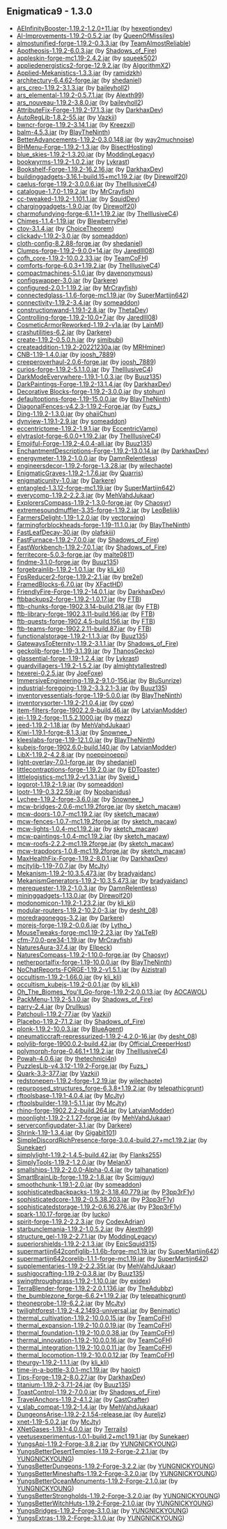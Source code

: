 ## Enigmatica9 - 1.3.0

  * [AEInfinityBooster-1.19.2-1.2.0+11.jar](https://www.curseforge.com/minecraft/mc-mods/aeinfinitybooster/files/3940200) (by [hexeptiondev](https://www.curseforge.com/members/hexeptiondev/projects))
  * [AI-Improvements-1.19.2-0.5.2.jar](https://www.curseforge.com/minecraft/mc-mods/ai-improvements/files/4019127) (by [QueenOfMissiles](https://www.curseforge.com/members/QueenOfMissiles/projects))
  * [almostunified-forge-1.19.2-0.3.3.jar](https://www.curseforge.com/minecraft/mc-mods/almost-unified/files/4216384) (by [TeamAlmostReliable](https://www.curseforge.com/members/TeamAlmostReliable/projects))
  * [Apotheosis-1.19.2-6.0.3.jar](https://www.curseforge.com/minecraft/mc-mods/apotheosis/files/4345076) (by [Shadows_of_Fire](https://www.curseforge.com/members/Shadows_of_Fire/projects))
  * [appleskin-forge-mc1.19-2.4.2.jar](https://www.curseforge.com/minecraft/mc-mods/appleskin/files/3872808) (by [squeek502](https://www.curseforge.com/members/squeek502/projects))
  * [appliedenergistics2-forge-12.9.2.jar](https://www.curseforge.com/minecraft/mc-mods/applied-energistics-2/files/4293558) (by [AlgorithmX2](https://www.curseforge.com/members/AlgorithmX2/projects))
  * [Applied-Mekanistics-1.3.3.jar](https://www.curseforge.com/minecraft/mc-mods/applied-mekanistics/files/4058235) (by [ramidzkh](https://www.curseforge.com/members/ramidzkh/projects))
  * [architectury-6.4.62-forge.jar](https://www.curseforge.com/minecraft/mc-mods/architectury-api/files/4147353) (by [shedaniel](https://www.curseforge.com/members/shedaniel/projects))
  * [ars_creo-1.19.2-3.1.3.jar](https://www.curseforge.com/minecraft/mc-mods/ars-creo/files/4291461) (by [baileyholl2](https://www.curseforge.com/members/baileyholl2/projects))
  * [ars_elemental-1.19.2-0.5.7.1.jar](https://www.curseforge.com/minecraft/mc-mods/ars-elemental/files/4345275) (by [Alexth99](https://www.curseforge.com/members/Alexth99/projects))
  * [ars_nouveau-1.19.2-3.8.0.jar](https://www.curseforge.com/minecraft/mc-mods/ars-nouveau/files/4337157) (by [baileyholl2](https://www.curseforge.com/members/baileyholl2/projects))
  * [AttributeFix-Forge-1.19.2-17.1.3.jar](https://www.curseforge.com/minecraft/mc-mods/attributefix/files/3963622) (by [DarkhaxDev](https://www.curseforge.com/members/DarkhaxDev/projects))
  * [AutoRegLib-1.8.2-55.jar](https://www.curseforge.com/minecraft/mc-mods/autoreglib/files/4100299) (by [Vazkii](https://www.curseforge.com/members/Vazkii/projects))
  * [bwncr-forge-1.19.2-3.14.1.jar](https://www.curseforge.com/minecraft/mc-mods/bad-wither-no-cookie-reloaded/files/4090811) (by [Kreezxil](https://www.curseforge.com/members/Kreezxil/projects))
  * [balm-4.5.3.jar](https://www.curseforge.com/minecraft/mc-mods/balm/files/3914527) (by [BlayTheNinth](https://www.curseforge.com/members/BlayTheNinth/projects))
  * [BetterAdvancements-1.19.2-0.3.0.148.jar](https://www.curseforge.com/minecraft/mc-mods/better-advancements/files/4276529) (by [way2muchnoise](https://www.curseforge.com/members/way2muchnoise/projects))
  * [BHMenu-Forge-1.19.2-1.3.jar](https://www.curseforge.com/minecraft/mc-mods/bisecthosting-server-integration-menu-forge/files/3944979) (by [BisectHosting](https://www.curseforge.com/members/BisectHosting/projects))
  * [blue_skies-1.19.2-1.3.20.jar](https://www.curseforge.com/minecraft/mc-mods/blue-skies/files/3966273) (by [ModdingLegacy](https://www.curseforge.com/members/ModdingLegacy/projects))
  * [bookwyrms-1.19.2-1.0.2.jar](https://www.curseforge.com/minecraft/mc-mods/book-wyrms/files/4058439) (by [Lykrast](https://www.curseforge.com/members/Lykrast/projects))
  * [Bookshelf-Forge-1.19.2-16.2.16.jar](https://www.curseforge.com/minecraft/mc-mods/bookshelf/files/4153136) (by [DarkhaxDev](https://www.curseforge.com/members/DarkhaxDev/projects))
  * [buildinggadgets-3.16.1-build.15+mc1.19.2.jar](https://www.curseforge.com/minecraft/mc-mods/building-gadgets/files/4002496) (by [Direwolf20](https://www.curseforge.com/members/Direwolf20/projects))
  * [caelus-forge-1.19.2-3.0.0.6.jar](https://www.curseforge.com/minecraft/mc-mods/caelus/files/3929284) (by [TheIllusiveC4](https://www.curseforge.com/members/TheIllusiveC4/projects))
  * [catalogue-1.7.0-1.19.2.jar](https://www.curseforge.com/minecraft/mc-mods/catalogue/files/4171024) (by [MrCrayfish](https://www.curseforge.com/members/MrCrayfish/projects))
  * [cc-tweaked-1.19.2-1.101.1.jar](https://www.curseforge.com/minecraft/mc-mods/cc-tweaked/files/4065685) (by [SquidDev](https://www.curseforge.com/members/SquidDev/projects))
  * [charginggadgets-1.9.0.jar](https://www.curseforge.com/minecraft/mc-mods/charging-gadgets/files/3955867) (by [Direwolf20](https://www.curseforge.com/members/Direwolf20/projects))
  * [charmofundying-forge-6.1.1+1.19.2.jar](https://www.curseforge.com/minecraft/mc-mods/charm-of-undying/files/4346537) (by [TheIllusiveC4](https://www.curseforge.com/members/TheIllusiveC4/projects))
  * [Chimes-1.1.4-1.19.jar](https://www.curseforge.com/minecraft/mc-mods/chimes/files/3921709) (by [BlewberryPie](https://www.curseforge.com/members/BlewberryPie/projects))
  * [ctov-3.1.4.jar](https://www.curseforge.com/minecraft/mc-mods/choicetheorems-overhauled-village/files/4131787) (by [ChoiceTheorem](https://www.curseforge.com/members/ChoiceTheorem/projects))
  * [clickadv-1.19.2-3.0.jar](https://www.curseforge.com/minecraft/mc-mods/clickable-advancements/files/4258154) (by [someaddon](https://www.curseforge.com/members/someaddon/projects))
  * [cloth-config-8.2.88-forge.jar](https://www.curseforge.com/minecraft/mc-mods/cloth-config/files/3972423) (by [shedaniel](https://www.curseforge.com/members/shedaniel/projects))
  * [Clumps-forge-1.19.2-9.0.0+14.jar](https://www.curseforge.com/minecraft/mc-mods/clumps/files/4153347) (by [Jaredlll08](https://www.curseforge.com/members/Jaredlll08/projects))
  * [cofh_core-1.19.2-10.0.2.33.jar](https://www.curseforge.com/minecraft/mc-mods/cofh-core/files/4202944) (by [TeamCoFH](https://www.curseforge.com/members/TeamCoFH/projects))
  * [comforts-forge-6.0.3+1.19.2.jar](https://www.curseforge.com/minecraft/mc-mods/comforts/files/4105213) (by [TheIllusiveC4](https://www.curseforge.com/members/TheIllusiveC4/projects))
  * [compactmachines-5.1.0.jar](https://www.curseforge.com/minecraft/mc-mods/compact-machines/files/3907274) (by [davenonymous](https://www.curseforge.com/members/davenonymous/projects))
  * [configswapper-3.0.jar](https://www.curseforge.com/minecraft/mc-mods/config-swapper/files/3996376) (by [Darkere](https://www.curseforge.com/members/Darkere/projects))
  * [configured-2.0.1-1.19.2.jar](https://www.curseforge.com/minecraft/mc-mods/configured/files/4011355) (by [MrCrayfish](https://www.curseforge.com/members/MrCrayfish/projects))
  * [connectedglass-1.1.6-forge-mc1.19.jar](https://www.curseforge.com/minecraft/mc-mods/connected-glass/files/4293791) (by [SuperMartijn642](https://www.curseforge.com/members/SuperMartijn642/projects))
  * [connectivity-1.19.2-3.4.jar](https://www.curseforge.com/minecraft/mc-mods/connectivity/files/4066426) (by [someaddon](https://www.curseforge.com/members/someaddon/projects))
  * [constructionwand-1.19.1-2.8.jar](https://www.curseforge.com/minecraft/mc-mods/construction-wand/files/3926815) (by [ThetaDev](https://www.curseforge.com/members/ThetaDev/projects))
  * [Controlling-forge-1.19.2-10.0+7.jar](https://www.curseforge.com/minecraft/mc-mods/controlling/files/4050343) (by [Jaredlll08](https://www.curseforge.com/members/Jaredlll08/projects))
  * [CosmeticArmorReworked-1.19.2-v1a.jar](https://www.curseforge.com/minecraft/mc-mods/cosmetic-armor-reworked/files/4016732) (by [LainMI](https://www.curseforge.com/members/LainMI/projects))
  * [crashutilities-6.2.jar](https://www.curseforge.com/minecraft/mc-mods/crash-utilities/files/4194371) (by [Darkere](https://www.curseforge.com/members/Darkere/projects))
  * [create-1.19.2-0.5.0.h.jar](https://www.curseforge.com/minecraft/mc-mods/create/files/4341479) (by [simibubi](https://www.curseforge.com/members/simibubi/projects))
  * [createaddition-1.19.2-20221230a.jar](https://www.curseforge.com/minecraft/mc-mods/createaddition/files/4278682) (by [MRHminer](https://www.curseforge.com/members/MRHminer/projects))
  * [CNB-1.19-1.4.0.jar](https://www.curseforge.com/minecraft/mc-mods/creatures-and-beasts/files/3937092) (by [joosh_7889](https://www.curseforge.com/members/joosh_7889/projects))
  * [creeperoverhaul-2.0.6-forge.jar](https://www.curseforge.com/minecraft/mc-mods/creeper-overhaul/files/4339108) (by [joosh_7889](https://www.curseforge.com/members/joosh_7889/projects))
  * [curios-forge-1.19.2-5.1.1.0.jar](https://www.curseforge.com/minecraft/mc-mods/curios/files/3924518) (by [TheIllusiveC4](https://www.curseforge.com/members/TheIllusiveC4/projects))
  * [DarkModeEverywhere-1.19.1-1.0.3.jar](https://www.curseforge.com/minecraft/mc-mods/dark-mode-everywhere/files/3912329) (by [Buuz135](https://www.curseforge.com/members/Buuz135/projects))
  * [DarkPaintings-Forge-1.19.2-13.1.4.jar](https://www.curseforge.com/minecraft/mc-mods/dark-paintings/files/4326734) (by [DarkhaxDev](https://www.curseforge.com/members/DarkhaxDev/projects))
  * [Decorative Blocks-forge-1.19.2-3.0.0.jar](https://www.curseforge.com/minecraft/mc-mods/decorative-blocks/files/3941638) (by [stohun](https://www.curseforge.com/members/stohun/projects))
  * [defaultoptions-forge-1.19-15.0.0.jar](https://www.curseforge.com/minecraft/mc-mods/default-options/files/3832590) (by [BlayTheNinth](https://www.curseforge.com/members/BlayTheNinth/projects))
  * [DiagonalFences-v4.2.3-1.19.2-Forge.jar](https://www.curseforge.com/minecraft/mc-mods/diagonal-fences/files/4026713) (by [Fuzs_](https://www.curseforge.com/members/Fuzs_/projects))
  * [Ding-1.19.2-1.3.0.jar](https://www.curseforge.com/minecraft/mc-mods/ding/files/3974456) (by [ohaiiChun](https://www.curseforge.com/members/ohaiiChun/projects))
  * [dynview-1.19.1-2.9.jar](https://www.curseforge.com/minecraft/mc-mods/dynamic-view/files/3919241) (by [someaddon](https://www.curseforge.com/members/someaddon/projects))
  * [eccentrictome-1.19.2-1.9.1.jar](https://www.curseforge.com/minecraft/mc-mods/eccentric-tome/files/4159488) (by [EccentricVamp](https://www.curseforge.com/members/EccentricVamp/projects))
  * [elytraslot-forge-6.0.0+1.19.2.jar](https://www.curseforge.com/minecraft/mc-mods/elytra-slot/files/3929276) (by [TheIllusiveC4](https://www.curseforge.com/members/TheIllusiveC4/projects))
  * [Emojiful-Forge-1.19.2-4.0.4-all.jar](https://www.curseforge.com/minecraft/mc-mods/emojiful/files/4326654) (by [Buuz135](https://www.curseforge.com/members/Buuz135/projects))
  * [EnchantmentDescriptions-Forge-1.19.2-13.0.14.jar](https://www.curseforge.com/minecraft/mc-mods/enchantment-descriptions/files/4277356) (by [DarkhaxDev](https://www.curseforge.com/members/DarkhaxDev/projects))
  * [energymeter-1.19.2-1.0.0.jar](https://www.curseforge.com/minecraft/mc-mods/energymeter/files/4032160) (by [DamnRelentless](https://www.curseforge.com/members/DamnRelentless/projects))
  * [engineersdecor-1.19.2-forge-1.3.28.jar](https://www.curseforge.com/minecraft/mc-mods/engineers-decor/files/4258184) (by [wilechaote](https://www.curseforge.com/members/wilechaote/projects))
  * [EnigmaticGraves-1.19.2-1.7.6.jar](https://www.curseforge.com/minecraft/mc-mods/enigmatic-graves/files/4050552) (by [Quarris](https://www.curseforge.com/members/Quarris/projects))
  * [enigmaticunity-1.0.jar](https://www.curseforge.com/minecraft/mc-mods/enigmatic-unity/files/4330278) (by [Darkere](https://www.curseforge.com/members/Darkere/projects))
  * [entangled-1.3.12-forge-mc1.19.jar](https://www.curseforge.com/minecraft/mc-mods/entangled/files/4291262) (by [SuperMartijn642](https://www.curseforge.com/members/SuperMartijn642/projects))
  * [everycomp-1.19.2-2.2.3.jar](https://www.curseforge.com/minecraft/mc-mods/every-compat/files/4276908) (by [MehVahdJukaar](https://www.curseforge.com/members/MehVahdJukaar/projects))
  * [ExplorersCompass-1.19.2-1.3.0-forge.jar](https://www.curseforge.com/minecraft/mc-mods/explorers-compass/files/4016467) (by [Chaosyr](https://www.curseforge.com/members/Chaosyr/projects))
  * [extremesoundmuffler-3.35-forge-1.19.2.jar](https://www.curseforge.com/minecraft/mc-mods/extreme-sound-muffler/files/4323663) (by [LeoBeliik](https://www.curseforge.com/members/LeoBeliik/projects))
  * [FarmersDelight-1.19-1.2.0.jar](https://www.curseforge.com/minecraft/mc-mods/farmers-delight/files/3999157) (by [vectorwing](https://www.curseforge.com/members/vectorwing/projects))
  * [farmingforblockheads-forge-1.19-11.1.0.jar](https://www.curseforge.com/minecraft/mc-mods/farming-for-blockheads/files/3901908) (by [BlayTheNinth](https://www.curseforge.com/members/BlayTheNinth/projects))
  * [FastLeafDecay-30.jar](https://www.curseforge.com/minecraft/mc-mods/fast-leaf-decay/files/3894512) (by [olafskiii](https://www.curseforge.com/members/olafskiii/projects))
  * [FastFurnace-1.19.2-7.0.0.jar](https://www.curseforge.com/minecraft/mc-mods/fastfurnace/files/4028348) (by [Shadows_of_Fire](https://www.curseforge.com/members/Shadows_of_Fire/projects))
  * [FastWorkbench-1.19.2-7.0.1.jar](https://www.curseforge.com/minecraft/mc-mods/fastworkbench/files/4029996) (by [Shadows_of_Fire](https://www.curseforge.com/members/Shadows_of_Fire/projects))
  * [ferritecore-5.0.3-forge.jar](https://www.curseforge.com/minecraft/mc-mods/ferritecore/files/4117906) (by [malte0811](https://www.curseforge.com/members/malte0811/projects))
  * [findme-3.1.0-forge.jar](https://www.curseforge.com/minecraft/mc-mods/findme/files/3910001) (by [Buuz135](https://www.curseforge.com/members/Buuz135/projects))
  * [forgebrainlib-1.19.2-1.0.1.jar](https://www.curseforge.com/minecraft/mc-mods/forgebrainlib/files/4271004) (by [kli_kli](https://www.curseforge.com/members/kli_kli/projects))
  * [FpsReducer2-forge-1.19.2-2.1.jar](https://www.curseforge.com/minecraft/mc-mods/fps-reducer/files/3931329) (by [bre2el](https://www.curseforge.com/members/bre2el/projects))
  * [FramedBlocks-6.7.0.jar](https://www.curseforge.com/minecraft/mc-mods/framedblocks/files/4337168) (by [XFactHD](https://www.curseforge.com/members/XFactHD/projects))
  * [FriendlyFire-Forge-1.19.2-14.0.1.jar](https://www.curseforge.com/minecraft/mc-mods/friendly-fire/files/3943048) (by [DarkhaxDev](https://www.curseforge.com/members/DarkhaxDev/projects))
  * [ftbbackups2-forge-1.19.2-1.0.17.jar](https://www.curseforge.com/minecraft/mc-mods/ftb-backups-2/files/4105765) (by [FTB](https://www.curseforge.com/members/FTB/projects))
  * [ftb-chunks-forge-1902.3.14-build.218.jar](https://www.curseforge.com/minecraft/mc-mods/ftb-chunks-forge/files/4229131) (by [FTB](https://www.curseforge.com/members/FTB/projects))
  * [ftb-library-forge-1902.3.11-build.166.jar](https://www.curseforge.com/minecraft/mc-mods/ftb-library-forge/files/4210870) (by [FTB](https://www.curseforge.com/members/FTB/projects))
  * [ftb-quests-forge-1902.4.5-build.156.jar](https://www.curseforge.com/minecraft/mc-mods/ftb-quests-forge/files/4297574) (by [FTB](https://www.curseforge.com/members/FTB/projects))
  * [ftb-teams-forge-1902.2.11-build.87.jar](https://www.curseforge.com/minecraft/mc-mods/ftb-teams-forge/files/4229140) (by [FTB](https://www.curseforge.com/members/FTB/projects))
  * [functionalstorage-1.19.2-1.1.3.jar](https://www.curseforge.com/minecraft/mc-mods/functional-storage/files/4324174) (by [Buuz135](https://www.curseforge.com/members/Buuz135/projects))
  * [GatewaysToEternity-1.19.2-3.1.1.jar](https://www.curseforge.com/minecraft/mc-mods/gateways-to-eternity/files/4297481) (by [Shadows_of_Fire](https://www.curseforge.com/members/Shadows_of_Fire/projects))
  * [geckolib-forge-1.19-3.1.39.jar](https://www.curseforge.com/minecraft/mc-mods/geckolib/files/4181377) (by [ThanosGecko](https://www.curseforge.com/members/ThanosGecko/projects))
  * [glassential-forge-1.19-1.2.4.jar](https://www.curseforge.com/minecraft/mc-mods/glassential/files/3901780) (by [Lykrast](https://www.curseforge.com/members/Lykrast/projects))
  * [guardvillagers-1.19.2-1.5.2.jar](https://www.curseforge.com/minecraft/mc-mods/guard-villagers/files/3970122) (by [almightytallestred](https://www.curseforge.com/members/almightytallestred/projects))
  * [hexerei-0.2.5.jar](https://www.curseforge.com/minecraft/mc-mods/hexerei/files/4035671) (by [JoeFoxe](https://www.curseforge.com/members/JoeFoxe/projects))
  * [ImmersiveEngineering-1.19.2-9.1.0-156.jar](https://www.curseforge.com/minecraft/mc-mods/immersive-engineering/files/4193176) (by [BluSunrize](https://www.curseforge.com/members/BluSunrize/projects))
  * [industrial-foregoing-1.19.2-3.3.2.1-3.jar](https://www.curseforge.com/minecraft/mc-mods/industrial-foregoing/files/4131914) (by [Buuz135](https://www.curseforge.com/members/Buuz135/projects))
  * [inventoryessentials-forge-1.19-5.0.0.jar](https://www.curseforge.com/minecraft/mc-mods/inventory-essentials/files/3832522) (by [BlayTheNinth](https://www.curseforge.com/members/BlayTheNinth/projects))
  * [inventorysorter-1.19.2-21.0.4.jar](https://www.curseforge.com/minecraft/mc-mods/inventory-sorter/files/3963662) (by [cpw](https://www.curseforge.com/members/cpw/projects))
  * [item-filters-forge-1902.2.9-build.46.jar](https://www.curseforge.com/minecraft/mc-mods/item-filters/files/4055379) (by [LatvianModder](https://www.curseforge.com/members/LatvianModder/projects))
  * [jei-1.19.2-forge-11.5.2.1000.jar](https://www.curseforge.com/minecraft/mc-mods/jei/files/4346802) (by [mezz](https://www.curseforge.com/members/mezz/projects))
  * [jeed-1.19.2-1.18.jar](https://www.curseforge.com/minecraft/mc-mods/just-enough-effect-descriptions-jeed/files/4277808) (by [MehVahdJukaar](https://www.curseforge.com/members/MehVahdJukaar/projects))
  * [Kiwi-1.19.1-forge-8.1.3.jar](https://www.curseforge.com/minecraft/mc-mods/kiwi/files/4036329) (by [Snownee_](https://www.curseforge.com/members/Snownee_/projects))
  * [kleeslabs-forge-1.19-12.1.0.jar](https://www.curseforge.com/minecraft/mc-mods/kleeslabs/files/3927984) (by [BlayTheNinth](https://www.curseforge.com/members/BlayTheNinth/projects))
  * [kubejs-forge-1902.6.0-build.140.jar](https://www.curseforge.com/minecraft/mc-mods/kubejs/files/4332309) (by [LatvianModder](https://www.curseforge.com/members/LatvianModder/projects))
  * [LibX-1.19.2-4.2.8.jar](https://www.curseforge.com/minecraft/mc-mods/libx/files/4052778) (by [noeppinoeppi](https://www.curseforge.com/members/noeppinoeppi/projects))
  * [light-overlay-7.0.1-forge.jar](https://www.curseforge.com/minecraft/mc-mods/light-overlay/files/3872055) (by [shedaniel](https://www.curseforge.com/members/shedaniel/projects))
  * [littlecontraptions-forge-1.19.2.0.jar](https://www.curseforge.com/minecraft/mc-mods/little-contraptions/files/4050984) (by [EDToaster](https://www.curseforge.com/members/EDToaster/projects))
  * [littlelogistics-mc1.19.2-v1.3.1.jar](https://www.curseforge.com/minecraft/mc-mods/little-logistics/files/4050924) (by [Sveid_](https://www.curseforge.com/members/Sveid_/projects))
  * [logprot-1.19.2-1.9.jar](https://www.curseforge.com/minecraft/mc-mods/login-protection/files/4075303) (by [someaddon](https://www.curseforge.com/members/someaddon/projects))
  * [lootr-1.19-0.3.22.59.jar](https://www.curseforge.com/minecraft/mc-mods/lootr/files/4179721) (by [Noobanidus](https://www.curseforge.com/members/Noobanidus/projects))
  * [Lychee-1.19.2-forge-3.6.0.jar](https://www.curseforge.com/minecraft/mc-mods/lychee/files/4337482) (by [Snownee_](https://www.curseforge.com/members/Snownee_/projects))
  * [mcw-bridges-2.0.6-mc1.19.2forge.jar](https://www.curseforge.com/minecraft/mc-mods/macaws-bridges/files/4178166) (by [sketch_macaw](https://www.curseforge.com/members/sketch_macaw/projects))
  * [mcw-doors-1.0.7-mc1.19.2.jar](https://www.curseforge.com/minecraft/mc-mods/macaws-doors/files/3930976) (by [sketch_macaw](https://www.curseforge.com/members/sketch_macaw/projects))
  * [mcw-fences-1.0.7-mc1.19.2forge.jar](https://www.curseforge.com/minecraft/mc-mods/macaws-fences-and-walls/files/4204550) (by [sketch_macaw](https://www.curseforge.com/members/sketch_macaw/projects))
  * [mcw-lights-1.0.4-mc1.19.2.jar](https://www.curseforge.com/minecraft/mc-mods/macaws-lights-and-lamps/files/3923131) (by [sketch_macaw](https://www.curseforge.com/members/sketch_macaw/projects))
  * [mcw-paintings-1.0.4-mc1.19.2.jar](https://www.curseforge.com/minecraft/mc-mods/macaws-paintings/files/3922999) (by [sketch_macaw](https://www.curseforge.com/members/sketch_macaw/projects))
  * [mcw-roofs-2.2.2-mc1.19.2forge.jar](https://www.curseforge.com/minecraft/mc-mods/macaws-roofs/files/4205661) (by [sketch_macaw](https://www.curseforge.com/members/sketch_macaw/projects))
  * [mcw-trapdoors-1.0.8-mc1.19.2forge.jar](https://www.curseforge.com/minecraft/mc-mods/macaws-trapdoors/files/4181468) (by [sketch_macaw](https://www.curseforge.com/members/sketch_macaw/projects))
  * [MaxHealthFix-Forge-1.19.2-8.0.1.jar](https://www.curseforge.com/minecraft/mc-mods/max-health-fix/files/3943055) (by [DarkhaxDev](https://www.curseforge.com/members/DarkhaxDev/projects))
  * [mcjtylib-1.19-7.0.7.jar](https://www.curseforge.com/minecraft/mc-mods/mcjtylib/files/4277565) (by [McJty](https://www.curseforge.com/members/McJty/projects))
  * [Mekanism-1.19.2-10.3.5.473.jar](https://www.curseforge.com/minecraft/mc-mods/mekanism/files/4041164) (by [bradyaidanc](https://www.curseforge.com/members/bradyaidanc/projects))
  * [MekanismGenerators-1.19.2-10.3.5.473.jar](https://www.curseforge.com/minecraft/mc-mods/mekanism-generators/files/4041168) (by [bradyaidanc](https://www.curseforge.com/members/bradyaidanc/projects))
  * [merequester-1.19.2-1.0.3.jar](https://www.curseforge.com/minecraft/mc-mods/merequester/files/4287563) (by [DamnRelentless](https://www.curseforge.com/members/DamnRelentless/projects))
  * [mininggadgets-1.13.0.jar](https://www.curseforge.com/minecraft/mc-mods/mining-gadgets/files/3955880) (by [Direwolf20](https://www.curseforge.com/members/Direwolf20/projects))
  * [modonomicon-1.19.2-1.23.2.jar](https://www.curseforge.com/minecraft/mc-mods/modonomicon/files/4285239) (by [kli_kli](https://www.curseforge.com/members/kli_kli/projects))
  * [modular-routers-1.19.2-10.2.0-3.jar](https://www.curseforge.com/minecraft/mc-mods/modular-routers/files/4076671) (by [desht_08](https://www.curseforge.com/members/desht_08/projects))
  * [moredragoneggs-3.2.jar](https://www.curseforge.com/minecraft/mc-mods/more-dragon-eggs/files/4060624) (by [Darkere](https://www.curseforge.com/members/Darkere/projects))
  * [morejs-forge-1.19.2-0.0.6.jar](https://www.curseforge.com/minecraft/mc-mods/morejs/files/4318736) (by [Lytho_](https://www.curseforge.com/members/Lytho_/projects))
  * [MouseTweaks-forge-mc1.19-2.23.jar](https://www.curseforge.com/minecraft/mc-mods/mouse-tweaks/files/3871353) (by [YaLTeR](https://www.curseforge.com/members/YaLTeR/projects))
  * [cfm-7.0.0-pre34-1.19.jar](https://www.curseforge.com/minecraft/mc-mods/mrcrayfish-furniture-mod/files/3907425) (by [MrCrayfish](https://www.curseforge.com/members/MrCrayfish/projects))
  * [NaturesAura-37.4.jar](https://www.curseforge.com/minecraft/mc-mods/natures-aura/files/4012727) (by [Ellpeck](https://www.curseforge.com/members/Ellpeck/projects))
  * [NaturesCompass-1.19.2-1.10.0-forge.jar](https://www.curseforge.com/minecraft/mc-mods/natures-compass/files/4118390) (by [Chaosyr](https://www.curseforge.com/members/Chaosyr/projects))
  * [netherportalfix-forge-1.19-10.0.0.jar](https://www.curseforge.com/minecraft/mc-mods/netherportalfix/files/3832619) (by [BlayTheNinth](https://www.curseforge.com/members/BlayTheNinth/projects))
  * [NoChatReports-FORGE-1.19.2-v1.5.1.jar](https://www.curseforge.com/minecraft/mc-mods/no-chat-reports/files/4082456) (by [Aizistral](https://www.curseforge.com/members/Aizistral/projects))
  * [occultism-1.19.2-1.66.0.jar](https://www.curseforge.com/minecraft/mc-mods/occultism/files/4332134) (by [kli_kli](https://www.curseforge.com/members/kli_kli/projects))
  * [occultism_kubejs-1.19.2-0.0.1.jar](https://www.curseforge.com/minecraft/mc-mods/occultism-kubejs/files/4014969) (by [kli_kli](https://www.curseforge.com/members/kli_kli/projects))
  * [Oh_The_Biomes_You'll_Go-forge-1.19.2-2.0.0.13.jar](https://www.curseforge.com/minecraft/mc-mods/oh-the-biomes-youll-go/files/4027228) (by [AOCAWOL](https://www.curseforge.com/members/AOCAWOL/projects))
  * [PackMenu-1.19.2-5.1.0.jar](https://www.curseforge.com/minecraft/mc-mods/packmenu/files/4028351) (by [Shadows_of_Fire](https://www.curseforge.com/members/Shadows_of_Fire/projects))
  * [parry-2.4.jar](https://www.curseforge.com/minecraft/mc-mods/parry/files/3871819) (by [Drullkus](https://www.curseforge.com/members/Drullkus/projects))
  * [Patchouli-1.19.2-77.jar](https://www.curseforge.com/minecraft/mc-mods/patchouli/files/4031402) (by [Vazkii](https://www.curseforge.com/members/Vazkii/projects))
  * [Placebo-1.19.2-7.1.2.jar](https://www.curseforge.com/minecraft/mc-mods/placebo/files/4344915) (by [Shadows_of_Fire](https://www.curseforge.com/members/Shadows_of_Fire/projects))
  * [plonk-1.19.2-10.0.3.jar](https://www.curseforge.com/minecraft/mc-mods/plonk/files/3921449) (by [BlueAgent](https://www.curseforge.com/members/BlueAgent/projects))
  * [pneumaticcraft-repressurized-1.19.2-4.2.0-16.jar](https://www.curseforge.com/minecraft/mc-mods/pneumaticcraft-repressurized/files/4312230) (by [desht_08](https://www.curseforge.com/members/desht_08/projects))
  * [polylib-forge-1900.0.2-build.42.jar](https://www.curseforge.com/minecraft/mc-mods/polylib/files/4110280) (by [Official_CreeperHost](https://www.curseforge.com/members/Official_CreeperHost/projects))
  * [polymorph-forge-0.46.1+1.19.2.jar](https://www.curseforge.com/minecraft/mc-mods/polymorph/files/4119087) (by [TheIllusiveC4](https://www.curseforge.com/members/TheIllusiveC4/projects))
  * [Powah-4.0.6.jar](https://www.curseforge.com/minecraft/mc-mods/powah-rearchitected/files/4183078) (by [thetechnici4n](https://www.curseforge.com/members/thetechnici4n/projects))
  * [PuzzlesLib-v4.3.12-1.19.2-Forge.jar](https://www.curseforge.com/minecraft/mc-mods/puzzles-lib/files/4041202) (by [Fuzs_](https://www.curseforge.com/members/Fuzs_/projects))
  * [Quark-3.3-377.jar](https://www.curseforge.com/minecraft/mc-mods/quark/files/4205585) (by [Vazkii](https://www.curseforge.com/members/Vazkii/projects))
  * [redstonepen-1.19.2-forge-1.2.19.jar](https://www.curseforge.com/minecraft/mc-mods/redstone-pen/files/4327980) (by [wilechaote](https://www.curseforge.com/members/wilechaote/projects))
  * [repurposed_structures_forge-6.3.8+1.19.2.jar](https://www.curseforge.com/minecraft/mc-mods/repurposed-structures/files/4111833) (by [telepathicgrunt](https://www.curseforge.com/members/telepathicgrunt/projects))
  * [rftoolsbase-1.19.1-4.0.4.jar](https://www.curseforge.com/minecraft/mc-mods/rftools-base/files/4213024) (by [McJty](https://www.curseforge.com/members/McJty/projects))
  * [rftoolsbuilder-1.19.1-5.1.1.jar](https://www.curseforge.com/minecraft/mc-mods/rftools-builder/files/4277793) (by [McJty](https://www.curseforge.com/members/McJty/projects))
  * [rhino-forge-1902.2.2-build.264.jar](https://www.curseforge.com/minecraft/mc-mods/rhino/files/4085695) (by [LatvianModder](https://www.curseforge.com/members/LatvianModder/projects))
  * [moonlight-1.19.2-2.1.27-forge.jar](https://www.curseforge.com/minecraft/mc-mods/selene/files/4331301) (by [MehVahdJukaar](https://www.curseforge.com/members/MehVahdJukaar/projects))
  * [serverconfigupdater-3.1.jar](https://www.curseforge.com/minecraft/mc-mods/serverconfig-updater/files/4055305) (by [Darkere](https://www.curseforge.com/members/Darkere/projects))
  * [Shrink-1.19-1.3.4.jar](https://www.curseforge.com/minecraft/mc-mods/shrink_/files/3906397) (by [Gigabit101](https://www.curseforge.com/members/Gigabit101/projects))
  * [SimpleDiscordRichPresence-forge-3.0.4-build.27+mc1.19.2.jar](https://www.curseforge.com/minecraft/mc-mods/simple-discord-rich-presence/files/4076569) (by [Sunekaer](https://www.curseforge.com/members/Sunekaer/projects))
  * [simplylight-1.19.2-1.4.5-build.42.jar](https://www.curseforge.com/minecraft/mc-mods/simply-light/files/4016401) (by [Flanks255](https://www.curseforge.com/members/Flanks255/projects))
  * [SimplyTools-1.19.2-1.2.0.jar](https://www.curseforge.com/minecraft/mc-mods/simply-tools/files/4111777) (by [MelanX](https://www.curseforge.com/members/MelanX/projects))
  * [smallships-1.19.2-2.0.0-Alpha-0.4.jar](https://www.curseforge.com/minecraft/mc-mods/small-ships/files/3926824) (by [talhanation](https://www.curseforge.com/members/talhanation/projects))
  * [SmartBrainLib-forge-1.19.2-1.8.jar](https://www.curseforge.com/minecraft/mc-mods/smartbrainlib/files/4312502) (by [Scimiguy](https://www.curseforge.com/members/Scimiguy/projects))
  * [smoothchunk-1.19.1-2.0.jar](https://www.curseforge.com/minecraft/mc-mods/smooth-chunk-save/files/3922654) (by [someaddon](https://www.curseforge.com/members/someaddon/projects))
  * [sophisticatedbackpacks-1.19.2-3.18.40.779.jar](https://www.curseforge.com/minecraft/mc-mods/sophisticated-backpacks/files/4329957) (by [P3pp3rF1y](https://www.curseforge.com/members/P3pp3rF1y/projects))
  * [sophisticatedcore-1.19.2-0.5.38.203.jar](https://www.curseforge.com/minecraft/mc-mods/sophisticated-core/files/4329953) (by [P3pp3rF1y](https://www.curseforge.com/members/P3pp3rF1y/projects))
  * [sophisticatedstorage-1.19.2-0.6.16.276.jar](https://www.curseforge.com/minecraft/mc-mods/sophisticated-storage/files/4231388) (by [P3pp3rF1y](https://www.curseforge.com/members/P3pp3rF1y/projects))
  * [spark-1.10.17-forge.jar](https://www.curseforge.com/minecraft/mc-mods/spark/files/4159881) (by [Iucko](https://www.curseforge.com/members/Iucko/projects))
  * [spirit-forge-1.19.2-2.2.3.jar](https://www.curseforge.com/minecraft/mc-mods/spirit/files/4132206) (by [CodexAdrian](https://www.curseforge.com/members/CodexAdrian/projects))
  * [starbunclemania-1.19.2-1.0.5.2.jar](https://www.curseforge.com/minecraft/mc-mods/starbunclemania/files/4336122) (by [Alexth99](https://www.curseforge.com/members/Alexth99/projects))
  * [structure_gel-1.19.2-2.7.1.jar](https://www.curseforge.com/minecraft/mc-mods/structure-gel-api/files/4029363) (by [ModdingLegacy](https://www.curseforge.com/members/ModdingLegacy/projects))
  * [superiorshields-1.19.2-2.1.3.jar](https://www.curseforge.com/minecraft/mc-mods/superior-shields/files/4112577) (by [EpicSquid315](https://www.curseforge.com/members/EpicSquid315/projects))
  * [supermartijn642configlib-1.1.6b-forge-mc1.19.jar](https://www.curseforge.com/minecraft/mc-mods/supermartijn642s-config-lib/files/3871792) (by [SuperMartijn642](https://www.curseforge.com/members/SuperMartijn642/projects))
  * [supermartijn642corelib-1.1.1-forge-mc1.19.jar](https://www.curseforge.com/minecraft/mc-mods/supermartijn642s-core-lib/files/4317020) (by [SuperMartijn642](https://www.curseforge.com/members/SuperMartijn642/projects))
  * [supplementaries-1.19.2-2.2.35t.jar](https://www.curseforge.com/minecraft/mc-mods/supplementaries/files/4327257) (by [MehVahdJukaar](https://www.curseforge.com/members/MehVahdJukaar/projects))
  * [sushigocrafting-1.19.2-0.3.8.jar](https://www.curseforge.com/minecraft/mc-mods/sushigocrafting/files/4015895) (by [Buuz135](https://www.curseforge.com/members/Buuz135/projects))
  * [swingthroughgrass-1.19.2-1.10.0.jar](https://www.curseforge.com/minecraft/mc-mods/swingthroughgrass/files/3922675) (by [exidex](https://www.curseforge.com/members/exidex/projects))
  * [TerraBlender-forge-1.19.2-2.0.1.136.jar](https://www.curseforge.com/minecraft/mc-mods/terrablender/files/4205732) (by [TheAdubbz](https://www.curseforge.com/members/TheAdubbz/projects))
  * [the_bumblezone_forge-6.6.2+1.19.2.jar](https://www.curseforge.com/minecraft/mc-mods/the-bumblezone-forge/files/4329557) (by [telepathicgrunt](https://www.curseforge.com/members/telepathicgrunt/projects))
  * [theoneprobe-1.19-6.2.2.jar](https://www.curseforge.com/minecraft/mc-mods/the-one-probe/files/3965693) (by [McJty](https://www.curseforge.com/members/McJty/projects))
  * [twilightforest-1.19.2-4.2.1493-universal.jar](https://www.curseforge.com/minecraft/mc-mods/the-twilight-forest/files/4337394) (by [Benimatic](https://www.curseforge.com/members/Benimatic/projects))
  * [thermal_cultivation-1.19.2-10.0.0.15.jar](https://www.curseforge.com/minecraft/mc-mods/thermal-cultivation/files/4112131) (by [TeamCoFH](https://www.curseforge.com/members/TeamCoFH/projects))
  * [thermal_expansion-1.19.2-10.0.0.19.jar](https://www.curseforge.com/minecraft/mc-mods/thermal-expansion/files/4112130) (by [TeamCoFH](https://www.curseforge.com/members/TeamCoFH/projects))
  * [thermal_foundation-1.19.2-10.0.0.38.jar](https://www.curseforge.com/minecraft/mc-mods/thermal-foundation/files/4112137) (by [TeamCoFH](https://www.curseforge.com/members/TeamCoFH/projects))
  * [thermal_innovation-1.19.2-10.0.0.16.jar](https://www.curseforge.com/minecraft/mc-mods/thermal-innovation/files/4112132) (by [TeamCoFH](https://www.curseforge.com/members/TeamCoFH/projects))
  * [thermal_integration-1.19.2-10.0.0.11.jar](https://www.curseforge.com/minecraft/mc-mods/thermal-integration/files/4112133) (by [TeamCoFH](https://www.curseforge.com/members/TeamCoFH/projects))
  * [thermal_locomotion-1.19.2-10.0.0.12.jar](https://www.curseforge.com/minecraft/mc-mods/thermal-locomotion/files/4112134) (by [TeamCoFH](https://www.curseforge.com/members/TeamCoFH/projects))
  * [theurgy-1.19.2-1.1.1.jar](https://www.curseforge.com/minecraft/mc-mods/theurgy/files/4285332) (by [kli_kli](https://www.curseforge.com/members/kli_kli/projects))
  * [time-in-a-bottle-3.0.1-mc1.19.jar](https://www.curseforge.com/minecraft/mc-mods/time-in-a-bottle-standalone/files/3879896) (by [haoict](https://www.curseforge.com/members/haoict/projects))
  * [Tips-Forge-1.19.2-8.0.27.jar](https://www.curseforge.com/minecraft/mc-mods/tips/files/4277194) (by [DarkhaxDev](https://www.curseforge.com/members/DarkhaxDev/projects))
  * [titanium-1.19.2-3.7.1-24.jar](https://www.curseforge.com/minecraft/mc-mods/titanium/files/4152837) (by [Buuz135](https://www.curseforge.com/members/Buuz135/projects))
  * [ToastControl-1.19.2-7.0.0.jar](https://www.curseforge.com/minecraft/mc-mods/toast-control/files/4028343) (by [Shadows_of_Fire](https://www.curseforge.com/members/Shadows_of_Fire/projects))
  * [TravelAnchors-1.19.2-4.1.2.jar](https://www.curseforge.com/minecraft/mc-mods/travel-anchors/files/4100814) (by [CastCrafter](https://www.curseforge.com/members/CastCrafter/projects))
  * [v_slab_compat-1.19.2-1.4.jar](https://www.curseforge.com/minecraft/mc-mods/vertical-slabs-compat/files/4322499) (by [MehVahdJukaar](https://www.curseforge.com/members/MehVahdJukaar/projects))
  * [DungeonsArise-1.19.2-2.1.54-release.jar](https://www.curseforge.com/minecraft/mc-mods/when-dungeons-arise/files/4151747) (by [Aureljz](https://www.curseforge.com/members/Aureljz/projects))
  * [xnet-1.19-5.0.2.jar](https://www.curseforge.com/minecraft/mc-mods/xnet/files/3932650) (by [McJty](https://www.curseforge.com/members/McJty/projects))
  * [XNetGases-1.19.1-4.0.0.jar](https://www.curseforge.com/minecraft/mc-mods/xnet-gases/files/3918289) (by [Terrails](https://www.curseforge.com/members/Terrails/projects))
  * [yeetusexperimentus-1.0.1-build.2+mc1.19.1.jar](https://www.curseforge.com/minecraft/mc-mods/yeetusexperimentus/files/3909789) (by [Sunekaer](https://www.curseforge.com/members/Sunekaer/projects))
  * [YungsApi-1.19.2-Forge-3.8.2.jar](https://www.curseforge.com/minecraft/mc-mods/yungs-api/files/4035002) (by [YUNGNICKYOUNG](https://www.curseforge.com/members/YUNGNICKYOUNG/projects))
  * [YungsBetterDesertTemples-1.19.2-Forge-2.2.1.jar](https://www.curseforge.com/minecraft/mc-mods/yungs-better-desert-temples/files/4031660) (by [YUNGNICKYOUNG](https://www.curseforge.com/members/YUNGNICKYOUNG/projects))
  * [YungsBetterDungeons-1.19.2-Forge-3.2.2.jar](https://www.curseforge.com/minecraft/mc-mods/yungs-better-dungeons/files/4073204) (by [YUNGNICKYOUNG](https://www.curseforge.com/members/YUNGNICKYOUNG/projects))
  * [YungsBetterMineshafts-1.19.2-Forge-3.2.0.jar](https://www.curseforge.com/minecraft/mc-mods/yungs-better-mineshafts-forge/files/4031199) (by [YUNGNICKYOUNG](https://www.curseforge.com/members/YUNGNICKYOUNG/projects))
  * [YungsBetterOceanMonuments-1.19.2-Forge-2.1.0.jar](https://www.curseforge.com/minecraft/mc-mods/yungs-better-ocean-monuments/files/4031366) (by [YUNGNICKYOUNG](https://www.curseforge.com/members/YUNGNICKYOUNG/projects))
  * [YungsBetterStrongholds-1.19.2-Forge-3.2.0.jar](https://www.curseforge.com/minecraft/mc-mods/yungs-better-strongholds/files/4031213) (by [YUNGNICKYOUNG](https://www.curseforge.com/members/YUNGNICKYOUNG/projects))
  * [YungsBetterWitchHuts-1.19.2-Forge-2.1.0.jar](https://www.curseforge.com/minecraft/mc-mods/yungs-better-witch-huts/files/4031226) (by [YUNGNICKYOUNG](https://www.curseforge.com/members/YUNGNICKYOUNG/projects))
  * [YungsBridges-1.19.2-Forge-3.1.0.jar](https://www.curseforge.com/minecraft/mc-mods/yungs-bridges/files/4031233) (by [YUNGNICKYOUNG](https://www.curseforge.com/members/YUNGNICKYOUNG/projects))
  * [YungsExtras-1.19.2-Forge-3.1.0.jar](https://www.curseforge.com/minecraft/mc-mods/yungs-extras/files/4031230) (by [YUNGNICKYOUNG](https://www.curseforge.com/members/YUNGNICKYOUNG/projects))

